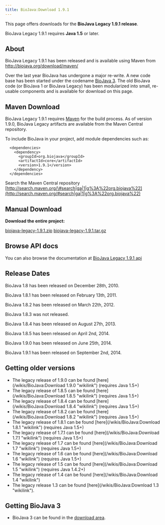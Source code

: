 ```yaml
---
title: BioJava:Download 1.9.1
---
```


This page offers downloads for the <b>BioJava Legacy 1.9.1 release</b>.

BioJava Legacy 1.9.1 requires <b>Java 1.5</b> or later.

About
-----

BioJava Legacy 1.9.1 has been released and is available using Maven from
<http://biojava.org/download/maven/>

Over the last year BioJava has undergone a major re-write. A new code
base has been started under the codename [BioJava
3](/wikis/BioJava:Download "wikilink"). The old BioJava code (or BioJava 1 or
BioJava Legacy) has been modularized into small, re-usable components
and is available for download on this page.

Maven Download
--------------

BioJava Legacy 1.9.1 requires [Maven](http://maven.apache.org/) for the
build process. As of version 1.9.0, BioJava Legacy artifacts are
available from the Maven Central repository.

To include BioJava in your project, add module dependencies such as:

      <dependencies>
        <dependency>
          <groupId>org.biojava</groupId>
          <artifactId>core</artifactId>
          <version>1.9.1</version>
        </dependency>
      </dependencies>

Search the Maven Central repository
[http://search.maven.org/\#search|ga|1|g%3A%22org.biojava%22](http://search.maven.org/#search|ga|1|g%3A%22org.biojava%22)

Manual Download
---------------

**Download the entire project:**

[biojava-legacy-1.9.1.zip](https://github.com/biojava/biojava-legacy/archive/biojava-legacy-1.9.1.zip)
[biojava-legacy-1.9.1.tar.gz](https://github.com/biojava/biojava-legacy/archive/biojava-legacy-1.9.1.tar.gz)

Browse API docs
---------------

You can also browse the documentation at [BioJava Legacy 1.9.1
api](http://www.biojava.org/docs/api1.9.1/)

Release Dates
-------------

BioJava 1.8 has been released on December 28th, 2010.

BioJava 1.8.1 has been released on February 13th, 2011.

BioJava 1.8.2 has been released on March 22th, 2012.

BioJava 1.8.3 was not released.

BioJava 1.8.4 has been released on August 27th, 2013.

BioJava 1.8.5 has been released on April 2nd, 2014.

BioJava 1.9.0 has been released on June 25th, 2014.

BioJava 1.9.1 has been released on September 2nd, 2014.

Getting older versions
----------------------

-   The legacy release of 1.9.0 can be found
    [here](/wikis/BioJava:Download 1.9.0 "wikilink") (requires Java 1.5+)
-   The legacy release of 1.8.5 can be found
    [here](/wikis/BioJava:Download 1.8.5 "wikilink") (requires Java 1.5+)
-   The legacy release of 1.8.4 can be found
    [here](/wikis/BioJava:Download 1.8.4 "wikilink") (requires Java 1.5+)
-   The legacy release of 1.8.2 can be found
    [here](/wikis/BioJava:Download 1.8.2 "wikilink") (requires Java 1.5+)
-   The legacy release of 1.8.1 can be found
    [here](/wikis/BioJava:Download 1.8.1 "wikilink") (requires Java 1.5+)
-   The legacy release of 1.7.1 can be found
    [here](/wikis/BioJava:Download 1.7.1 "wikilink") (requires Java 1.5+)
-   The legacy release of 1.7 can be found
    [here](/wikis/BioJava:Download 1.7 "wikilink") (requires Java 1.5+)
-   The legacy release of 1.6 can be found
    [here](/wikis/BioJava:Download 1.6 "wikilink") (requires Java 1.5+)
-   The legacy release of 1.5 can be found
    [here](/wikis/BioJava:Download 1.5 "wikilink") (requires Java 1.4.2+)
-   The legacy release of 1.4 can be found
    [here](/wikis/BioJava:Download 1.4 "wikilink")
-   The legacy release 1.3 can be found
    [here](/wikis/BioJava:Download 1.3 "wikilink").

Getting BioJava 3
-----------------

-   BioJava 3 can be found in the [download
    area](http://www.biojava.org/download/).

